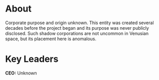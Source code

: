 # About
Corporate purpose and origin unknown. This entity was created several decades before the project began and its purpose was never publicly disclosed. Such shadow corporations are not uncommon in Venusian space, but its placement here is anomalous. 

# Key Leaders
**CEO:** Unknown
